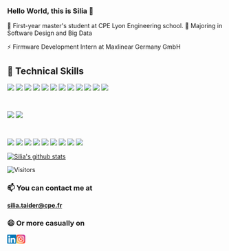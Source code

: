 ### Hello World, this is Silia 👋

💬 First-year master's student at CPE Lyon Engineering school.
🔭 Majoring in Software Design and Big Data

⚡ Firmware Development Intern at Maxlinear Germany GmbH

<!--- 
  <img height="180em" src="https://github-readme-stats.vercel.app/api?username=siliataider&show_icons=true&hide_border=true&&count_private=true&include_all_commits=true" />
--->
## 💼 Technical Skills

![](https://img.shields.io/badge/Code-JavaScript-informational?style=flat&logo=JavaScript&color=F7DF1E)
![](https://img.shields.io/badge/Code-HTML5-informational?style=flat&logo=HTML5&color=E34F26)
![](https://img.shields.io/badge/Code-PostgreSQL-informational?style=flat&logo=PostgreSQL&color=336791)
![](https://img.shields.io/badge/Code-Python-informational?style=flat&logo=Python&color=003B57)
![](https://img.shields.io/badge/Code-C-informational?style=flat&logo=JavaScript&color=61DAFB)
![](https://img.shields.io/badge/Code-C++-informational?style=flat&logo=JavaScript&color=764ABC)
![](https://img.shields.io/badge/Code-Java-informational?style=flat&logo=JavaScript&color=CC342D)
![](https://img.shields.io/badge/Code-Matlab-informational?style=flat&logo=JavaScript&color=CC0000)
![](https://img.shields.io/badge/Code-PHP-informational?style=flat&logo=JavaScript&color=F7DF1E)
![](https://img.shields.io/badge/Code-Bash-informational?style=flat&logo=JavaScript&color=003B57)
![](https://img.shields.io/badge/Code-VHDL-informational?style=flat&logo=JavaScript&color=DB7093)
![](https://img.shields.io/badge/Code-Assembly-informational?style=flat&logo=JavaScript&color=0081CB)




</br>

![](https://img.shields.io/badge/Style-Bootstrap-informational?style=flat&logo=Bootstrap&color=7952B3)
![](https://img.shields.io/badge/Style-CSS3-informational?style=flat&logo=CSS3&color=1572B6)

</br>

![](https://img.shields.io/badge/Tools-Postman-informational?style=flat&logo=Postman&color=FF6C37)
![](https://img.shields.io/badge/Tools-Git-informational?style=flat&logo=Git&color=F05032)
![](https://img.shields.io/badge/Tools-GitHub-informational?style=flat&logo=GitHub&color=181717)
![](https://img.shields.io/badge/Tools-Eclipse-informational?style=flat&logo=GitHub&color=F24E1E)
![](https://img.shields.io/badge/Tools-Jupyter-informational?style=flat&logo=GitHub&color=CB3837)
![](https://img.shields.io/badge/Tools-Simulink-informational?style=flat&logo=GitHub&color=2C8EBB)
![](https://img.shields.io/badge/Tools-Octave-informational?style=flat&logo=GitHub&color=430098)
![](https://img.shields.io/badge/Tools-Labview-informational?style=flat&logo=GitHub&color=003B57)
![](https://img.shields.io/badge/Tools-LTSpice-informational?style=flat&logo=GitHub&color=DB7093)

<!---  ![visitors](https://visitor-badge.glitch.me/badge?page_id=page.id) --->
[![Silia's github stats](https://github-readme-stats.vercel.app/api?username=siliataider)](https://github.com/siliataider)

![Visitors](https://visitor-badge.glitch.me/badge?page_id=siliataider.siliataider)


### 📫 You can contact me at 

**silia.taider@cpe.fr**

### 😄 Or more casually on

<a href="https://www.linkedin.com/in/silia-taider-021538176/"><img align="left" src="https://raw.githubusercontent.com/siliataider/siliataider/main/images/linkedin.svg" alt="Silia TAIDER | LinkedIn" width="21px"/></a>
<a href="https://instagram.com/yushi.95"><img align="left" src="https://raw.githubusercontent.com/siliataider/siliataider/main/images/instagram.svg" alt="Silia TAIDER | Instagram" width="21px"/></a><br/>
